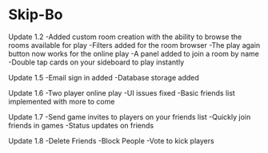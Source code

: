 # Skip-Bo
 
Update 1.2
-Added custom room creation with the ability to browse the rooms available for play
-Filters added for the room browser
-The play again button now works for the online play
-A panel added to join a room by name
-Double tap cards on your sideboard to play instantly


Update 1.5
-Email sign in added
-Database storage added

Update 1.6
-Two player online play
-UI issues fixed
-Basic friends list implemented with more to come

Update 1.7
-Send game invites to players on your friends list
-Quickly join friends in games
-Status updates on friends

Update 1.8
-Delete Friends
-Block People
-Vote to kick players